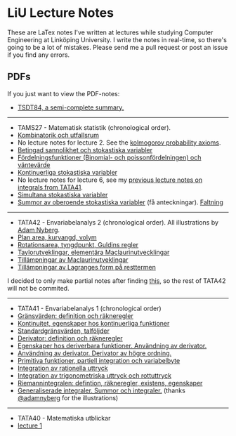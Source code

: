 # LiU Lecture Notes
These are LaTex notes I've written at lectures while studying Computer Engineering at Linköping University.
I write the notes in real-time, so there's going to be a lot of mistakes. Please send me a pull request or post an issue if you find any errors.

## PDFs
If you just want to view the PDF-notes:

* [TSDT84, a semi-complete summary.](https://github.com/DanielRapp/lecture-notes/blob/master/TSDT84/summary.pdf?raw=true)

---

* TAMS27 - Matematisk statistik (chronological order).
 * [Kombinatorik och utfallsrum](http://github.com/DanielRapp/lecture-notes/raw/master/TAMS27/1lecture/lecture.pdf)
 * No lecture notes for lecture 2. See the [kolmogorov probability axioms](http://en.wikipedia.org/wiki/Probability_axioms).
 * [Betingad sannolikhet och stokastiska variabler](http://github.com/DanielRapp/lecture-notes/raw/master/TAMS27/3lecture/lecture.pdf)
 * [Fördelningsfunktioner (Binomial- och poissonfördelningen) och väntevärde](http://github.com/DanielRapp/lecture-notes/raw/master/TAMS27/4lecture/lecture.pdf)
 * [Kontinuerliga stokastiska variabler](http://github.com/DanielRapp/lecture-notes/raw/master/TAMS27/5lecture/lecture.pdf)
 * No lecture notes for lecture 6, see my [previous lecture notes on integrals from TATA41](http://github.com/DanielRapp/lecture-notes/raw/master/TATA41/7lecture/lecture.pdf).
 * [Simultana stokastiska variabler](http://github.com/DanielRapp/lecture-notes/raw/master/TAMS27/7lecture/lecture.pdf)
 * [Summor av oberoende stokastiska variabler](http://github.com/DanielRapp/lecture-notes/raw/master/TAMS27/7lecture/lecture.pdf) (få anteckningar). [Faltning](http://sv.wikipedia.org/wiki/Faltning)

---

* TATA42 - Envariabelanalys 2 (chronological order). All illustrations by [Adam Nyberg](https://github.com/adamnyberg).
 * [Plan area, kurvangd, volym](http://github.com/DanielRapp/lecture-notes/raw/master/TATA42/1lecture/lecture.pdf)
 * [Rotationsarea, tyngdpunkt, Guldins regler](http://github.com/DanielRapp/lecture-notes/raw/master/TATA42/2lecture/lecture.pdf)
 * [Taylorutveklingar, elementära Maclaurinutvecklingar](http://github.com/DanielRapp/lecture-notes/raw/master/TATA42/3lecture/lecture.pdf)
 * [Tillämpningar av Maclaurinutveklingar](http://github.com/DanielRapp/lecture-notes/raw/master/TATA42/4lecture/lecture.pdf)
 * [Tillämpningar av Lagranges form på resttermen](http://github.com/DanielRapp/lecture-notes/raw/master/TATA42/5lecture/lecture.pdf)

I decided to only make partial notes after finding [this](http://www.mai.liu.se/~tosjo/kurser/TATA42/), so the rest of TATA42 will not be commited.

---

* TATA41 - Envariabelanalys 1 (chronological order)
 * [Gränsvärden: definition och räkneregler](http://github.com/DanielRapp/lecture-notes/raw/master/TATA41/1lecture/lecture.pdf)
 * [Kontinuitet, egenskaper hos kontinuerliga funktioner](http://github.com/DanielRapp/lecture-notes/raw/master/TATA41/2lecture/lecture.pdf)
 * [Standardgränsvärden, talföljder](http://github.com/DanielRapp/lecture-notes/raw/master/TATA41/3lecture/lecture.pdf)
 * [Derivator: definition och räkneregler](http://github.com/DanielRapp/lecture-notes/raw/master/TATA41/4lecture/lecture.pdf)
 * [Egenskaper hos deriverbara funktioner. Användning av derivator.](http://github.com/DanielRapp/lecture-notes/raw/master/TATA41/5lecture/lecture.pdf)
 * [Användning av derivator. Derivator av högre ordning.](http://github.com/DanielRapp/lecture-notes/raw/master/TATA41/6lecture/lecture.pdf)
 * [Primitiva funktioner, partiell integration och variabelbyte](http://github.com/DanielRapp/lecture-notes/raw/master/TATA41/7lecture/lecture.pdf)
 * [Integration av rationella uttryck](http://github.com/DanielRapp/lecture-notes/raw/master/TATA41/8lecture/lecture.pdf)
 * [Integration av trigonometriska uttryck och rottuttryck](http://github.com/DanielRapp/lecture-notes/raw/master/TATA41/9lecture/lecture.pdf)
 * [Riemannintegralen: defintion, räkneregler, existens, egenskaper](http://github.com/DanielRapp/lecture-notes/raw/master/TATA41/10lecture/lecture.pdf)
 * [Generaliserade integraler. Summor och integraler.](http://github.com/DanielRapp/lecture-notes/raw/master/TATA41/11lecture/lecture.pdf) (thanks [@adamnyberg](https://github.com/adamnyberg) for the illustrations)

---

* TATA40 - Matematiska utblickar
 * [lecture 1](http://github.com/DanielRapp/lecture-notes/raw/master/TATA40/1lecture/lecture.pdf)
